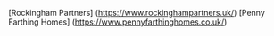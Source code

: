 [Rockingham Partners] (https://www.rockinghampartners.uk/) 
[Penny Farthing Homes] (https://www.pennyfarthinghomes.co.uk/)
